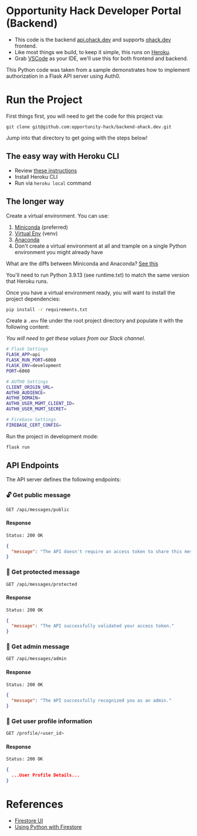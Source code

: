 # Opportunity Hack Developer Portal (Backend)
- This code is the backend [api.ohack.dev](https://api.ohack.dev) and supports [ohack.dev](https://www.ohack.dev) frontend.  
- Like most things we build, to keep it simple, this runs on [Heroku](https://trifinlabs.com/what-is-heroku/).
- Grab [VSCode](https://code.visualstudio.com/) as your IDE, we'll use this for both frontend and backend.


This Python code was taken from a sample demonstrates how to implement authorization in a Flask API server using Auth0.

# Run the Project
First things first, you will need to get the code for this project via:
```
git clone git@github.com:opportunity-hack/backend-ohack.dev.git
```
Jump into that directory to get going with the steps below!

## The easy way with Heroku CLI
- Review [these instructions](https://devcenter.heroku.com/articles/heroku-cli) 
- Install Heroku CLI
- Run via `heroku local` command 

## The longer way
Create a virtual environment.
You can use:
1. [Miniconda](https://docs.conda.io/en/latest/miniconda.html) (preferred) 
2. [Virtual Env](https://docs.python.org/3/tutorial/venv.html) (venv)
3. [Anaconda](https://www.anaconda.com/products/distribution)
4. Don't create a virtual environment at all and trample on a single Python environment you might already have

What are the diffs between Miniconda and Anaconda? [See this](https://stackoverflow.com/questions/45421163/anaconda-vs-miniconda)

You'll need to run Python 3.9.13 (see runtime.txt) to match the same version that Heroku runs.

Once you have a virtual environment ready, you will want to install the project dependencies:

```bash
pip install -r requirements.txt
```

Create a `.env` file under the root project directory and populate it with the following content:

_You will need to get these values from our Slack channel_.
```bash
# Flask Settings
FLASK_APP=api
FLASK_RUN_PORT=6060
FLASK_ENV=development
PORT=6060

# AUTH0 Settings
CLIENT_ORIGIN_URL=
AUTH0_AUDIENCE=
AUTH0_DOMAIN=
AUTH0_USER_MGMT_CLIENT_ID=
AUTH0_USER_MGMT_SECRET=

# Firebase Settings
FIREBASE_CERT_CONFIG=
```


Run the project in development mode:
```bash
flask run
```

## API Endpoints

The API server defines the following endpoints:

### 🔓 Get public message

```bash
GET /api/messages/public
```

#### Response

```bash
Status: 200 OK
```

```json
{
  "message": "The API doesn't require an access token to share this message."
}
```

### 🔐 Get protected message

```bash
GET /api/messages/protected
```

#### Response

```bash
Status: 200 OK
```

```json
{
  "message": "The API successfully validated your access token."
}
```

### 🔐 Get admin message

```bash
GET /api/messages/admin
```

#### Response

```bash
Status: 200 OK
```

```json
{
  "message": "The API successfully recognized you as an admin."
}
```

### 🔐 Get user profile information

```bash
GET /profile/<user_id>
```

#### Response

```bash
Status: 200 OK
```

```json
{
  ...User Profile Details...
}
```



# References
- [Firestore UI](https://github.com/thanhlmm/refi-app)
- [Using Python with Firestore](https://towardsdatascience.com/nosql-on-the-cloud-with-python-55a1383752fc)
